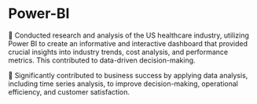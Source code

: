 # Power-BI

	Conducted research and analysis of the US healthcare industry, utilizing Power BI to create an informative and interactive dashboard that provided crucial insights into industry trends, cost analysis, and performance metrics. This contributed to data-driven decision-making.


	Significantly contributed to business success by applying data analysis, including time series analysis, to improve decision-making, operational efficiency, and customer satisfaction. 
